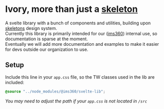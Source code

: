 # Ivory, more than just a [skeleton](https://www.skeleton.dev/)

A svelte library with a bunch of components and utilities, building upon [skeletons](https://www.skeleton.dev/) design system.  
Currently this library is primarily intended for our ([ims360](https://ims360.de/)) internal use, so documentation is sparse at the moment.  
Eventually we will add more documentation and examples to make it easier for devs outside our organization to use.

## Setup

Include this line in your `app.css` file, so the TW classes used in the lib are included:

```css
@source "../node_modules/@ims360/svelte-lib";
```

_You may need to adjust the path if your `app.css` is not located in `/src`_
